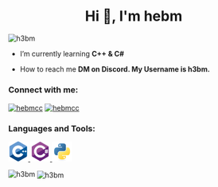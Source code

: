 <h1 align="center">Hi 👋, I'm hebm</h1>
<p align="left"> <img src="https://komarev.com/ghpvc/?username=h3bm&label=Profile%20views&color=0e75b6&style=flat" alt="h3bm" /> </p>

- I’m currently learning **C++ & C#**

- How to reach me **DM on Discord. My Username is h3bm.**

<h3 align="left">Connect with me:</h3>
<p align="left">
<a href="https://twitter.com/hebmcc" target="blank"><img align="center" src="https://raw.githubusercontent.com/rahuldkjain/github-profile-readme-generator/master/src/images/icons/Social/twitter.svg" alt="hebmcc" height="30" width="40" /></a>
<a href="[https://www.youtube.com/c/hebmcc](https://www.youtube.com/@hebmcc)" target="blank"><img align="center" src="https://raw.githubusercontent.com/rahuldkjain/github-profile-readme-generator/master/src/images/icons/Social/youtube.svg" alt="hebmcc" height="30" width="40" /></a>
</p>

<h3 align="left">Languages and Tools:</h3>
<p align="left"> <a href="https://www.w3schools.com/cpp/" target="_blank" rel="noreferrer"> <img src="https://raw.githubusercontent.com/devicons/devicon/master/icons/cplusplus/cplusplus-original.svg" alt="cplusplus" width="40" height="40"/> </a> <a href="https://www.w3schools.com/cs/" target="_blank" rel="noreferrer"> <img src="https://raw.githubusercontent.com/devicons/devicon/master/icons/csharp/csharp-original.svg" alt="csharp" width="40" height="40"/> </a> <a href="https://www.python.org" target="_blank" rel="noreferrer"> <img src="https://raw.githubusercontent.com/devicons/devicon/master/icons/python/python-original.svg" alt="python" width="40" height="40"/> </a> </p>

<p><img align="left" src="https://github-readme-stats.vercel.app/api/top-langs?username=h3bm&show_icons=true&locale=en&layout=compact" alt="h3bm" /></p>

<p>&nbsp;<img align="center" src="https://github-readme-stats.vercel.app/api?username=h3bm&show_icons=true&locale=en" alt="h3bm" /></p>

